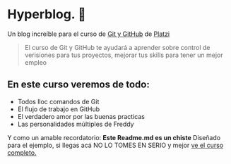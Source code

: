 # Hyperblog. 💚
Un blog increíble para el curso de [Git y GitHub](https://platzi.com/cursos/git-github/ "Git y GitHub") de [Platzi](https://platzi.com/home "Platzi")

>El curso de Git y GitHub te ayudará a aprender sobre control de verisiones para tus proyectos, mejorar tus skills para tener un mejor empleo

## En este curso veremos de todo:

- Todos lloc comandos de Git
- El flujo de trabajo en GitHub
- El verdadero amor por las buenas practicas
- Las personalidades múltiples de Freddy

Y como un amable recordatorio: **Este Readme.md es un chiste** Diseñado para el ejemplo, si llegas acá NO LO TOMES EN SERIO y mejor [ve el curso completo.](https://platzi.com/cursos/git-github/ "ve el curso completo.")
